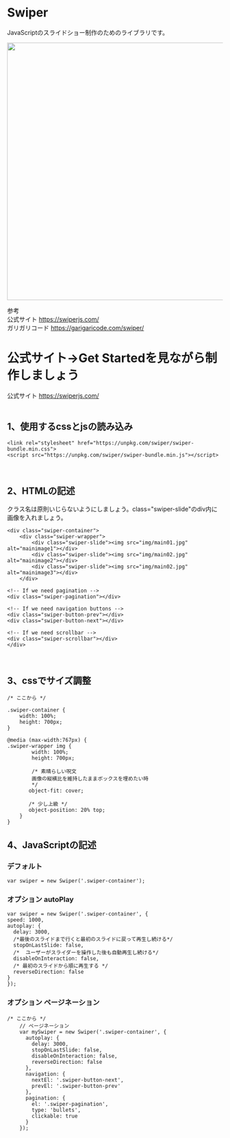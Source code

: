 # Swiper
JavaScriptのスライドショー制作のためのライブラリです。

<img src="http://hareumi.com/dhjs/swiper2.png" width="600px">
<br>

参考 <br>
公式サイト https://swiperjs.com/  <br>
ガリガリコード https://garigaricode.com/swiper/
<br>

# 公式サイト→Get Startedを見ながら制作しましょう
公式サイト https://swiperjs.com/  <br><br>



## 1、使用するcssとjsの読み込み

    <link rel="stylesheet" href="https://unpkg.com/swiper/swiper-bundle.min.css">
    <script src="https://unpkg.com/swiper/swiper-bundle.min.js"></script>
    
<br>

## 2、HTMLの記述

クラス名は原則いじらないようにしましょう。class="swiper-slide"のdiv内に画像を入れましょう。
	
    <div class="swiper-container">
        <div class="swiper-wrapper">
            <div class="swiper-slide"><img src="img/main01.jpg" alt="mainimage1"></div>
            <div class="swiper-slide"><img src="img/main02.jpg" alt="mainimage2"></div>
            <div class="swiper-slide"><img src="img/main02.jpg" alt="mainimage3"></div>
        </div>

	<!-- If we need pagination -->
	<div class="swiper-pagination"></div>

	<!-- If we need navigation buttons -->
	<div class="swiper-button-prev"></div>
	<div class="swiper-button-next"></div>

	<!-- If we need scrollbar -->
	<div class="swiper-scrollbar"></div>
    </div>

<br>

## 3、cssでサイズ調整


```
/* ここから */

.swiper-container {
    width: 100%;
    height: 700px;
}

@media (max-width:767px) {
.swiper-wrapper img {
        width: 100%;
        height: 700px;

        /* 素晴らしい呪文 
        画像の縦横比を維持したままボックスを埋めたい時
        */
       object-fit: cover;
       
       /* 少し上級 */
       object-position: 20% top;
    }
}
```



## 4、JavaScriptの記述

### デフォルト

    var swiper = new Swiper('.swiper-container');
    
### オプション autoPlay
    
    var swiper = new Swiper('.swiper-container', {
    speed: 1000,
    autoplay: {
      delay: 3000,
      /*最後のスライドまで行くと最初のスライドに戻って再生し続ける*/
      stopOnLastSlide: false,
      /*  ユーザーがスライダーを操作した後も自動再生し続ける*/
      disableOnInteraction: false,
      /* 最初のスライドから順に再生する */
      reverseDirection: false
    }
    });
  
### オプション ページネーション


```
/* ここから */
    // ページネーション
    var mySwiper = new Swiper('.swiper-container', {
      autoplay: {
        delay: 3000,
        stopOnLastSlide: false,
        disableOnInteraction: false,
        reverseDirection: false
      },
      navigation: {
        nextEl: '.swiper-button-next',
        prevEl: '.swiper-button-prev'
      },
      pagination: {
        el: '.swiper-pagination',
        type: 'bullets',
        clickable: true
      }
    });
```
    

<br>
<br>
<br>
<br>
<br>
